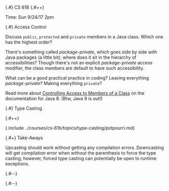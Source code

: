 
{.#} CS 61B
{.#++}

Time: Sun 9/24/17 2pm

{.#} Access Control

Discuss `public`, `protected` and `private` members in a Java class. Which one has the highest order?

There's something called *package-private*, which goes side by side with Java packages (a little bit); where does it sit in the hierarchy of accessibilities? Though there's not an explicit *package-private* access modifier, the class members are default to have such accessibility.

What can be a good practical practice in coding? Leaving everything *package-private*? Making everything `private`?

Read more about [Controlling Access to Members of a Class](https://docs.oracle.com/javase/tutorial/java/javaOO/accesscontrol.html) on the documentation for Java 8. (Btw, Java 9 is out!)

{.#} Type Casting

{.#++}

{.include ../courses/cs-61b/topics/type-casting/potpourri.md}

{.#+} Take-Aways

Upcasting should work without getting any compilation errors. Downcasting will get compilation error when without the parenthesis to force the type casting; however, forced type casting can potentially be open to runtime exceptions.

{.#--}

{.#--}
